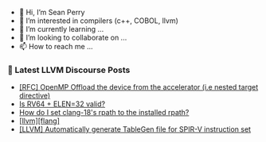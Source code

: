 - 👋 Hi, I’m Sean Perry
- 👀 I’m interested in compilers (c++, COBOL, llvm)
- 🌱 I’m currently learning ...
- 💞️ I’m looking to collaborate on ...
- 📫 How to reach me ...

<!---
s66perry/s66perry is a ✨ special ✨ repository because its `README.md` (this file) appears on your GitHub profile.
You can click the Preview link to take a look at your changes.
--->
### 📕 Latest LLVM Discourse Posts

<!-- DISCOURSE-LLVM:START -->
- [[RFC] OpenMP Offload the device from the accelerator &lpar;i.e nested target directive&rpar;](https://discourse.llvm.org/t/rfc-openmp-offload-the-device-from-the-accelerator-i-e-nested-target-directive/77503#post_1)
- [Is RV64 + ELEN=32 valid?](https://discourse.llvm.org/t/is-rv64-elen-32-valid/77492#post_3)
- [How do I set clang-18&#39;s rpath to the installed rpath?](https://discourse.llvm.org/t/how-do-i-set-clang-18s-rpath-to-the-installed-rpath/77499#post_2)
- [[llvm][flang]](https://discourse.llvm.org/t/llvm-flang/77484#post_4)
- [[LLVM] Automatically generate TableGen file for SPIR-V instruction set](https://discourse.llvm.org/t/llvm-automatically-generate-tablegen-file-for-spir-v-instruction-set/76369#post_18)
<!-- DISCOURSE-LLVM:END -->
